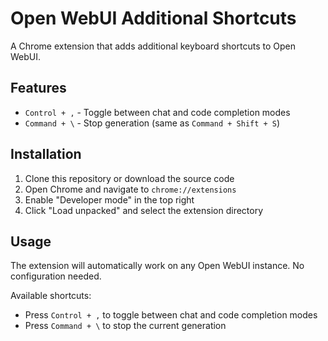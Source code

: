 # Open WebUI Additional Shortcuts

A Chrome extension that adds additional keyboard shortcuts to Open WebUI.

## Features

- `Control + ,` - Toggle between chat and code completion modes
- `Command + \` - Stop generation (same as `Command + Shift + S`)

## Installation

1. Clone this repository or download the source code
2. Open Chrome and navigate to `chrome://extensions`
3. Enable "Developer mode" in the top right
4. Click "Load unpacked" and select the extension directory

## Usage

The extension will automatically work on any Open WebUI instance. No configuration needed.

Available shortcuts:
- Press `Control + ,` to toggle between chat and code completion modes
- Press `Command + \` to stop the current generation
